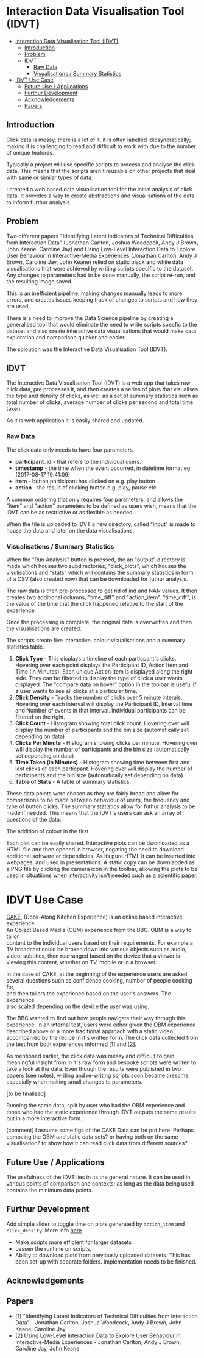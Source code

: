 # Interaction Data Visualisation Tool (IDVT)

<!-- TOC depthFrom:1 depthTo:6 withLinks:1 updateOnSave:1 orderedList:0 -->

- [Interaction Data Visualisation Tool (IDVT)](#interaction-data-visualisation-tool-idvt)
	- [Introduction](#introduction)
	- [Problem](#problem)
	- [IDVT](#idvt)
		- [Raw Data](#raw-data)
		- [Visualisations / Summary Statistics](#visualisations--summary-statistics)
- [IDVT Use Case](#idvt-use-case)
	- [Future Use / Applications](#future-use--applications)
	- [Furthur Development](#furthur-development)
	- [Acknowledgements](#acknowledgements)
	- [Papers](#papers)


<!-- /TOC -->

## Introduction

Click data is messy, there is a lot of it, it is often labelled idiosyncratically; making it is challenging to read and difficult to work with due to the number of unique features.

Typically a project will use specific scripts to process and analyse the click data. This means that the scripts aren't reusable on other projects that deal with same or similar types of data.

I created a web based data visualisation tool for the initial analysis of click data. It provides a way to create abstractions and visualisations of the data to inform furthur analysis. 

## Problem

Two different papers "Identifying Latent Indicators of Technical Difficulties from Interaction Data" (Jonathan Carlton, Joshua Woodcock, Andy J Brown, John Keane, Caroline Jay) and Using Low-Level Interaction Data to Explore User Behaviour in Interactive-Media Experiences (Jonathan Carlton, Andy J Brown, Caroline Jay, John Keane) relied on static black and white data visualisations that were achieved by writing scripts specific to the dataset. Any changes to parameters had to be done manually, the script re-run, and the resulting image saved.  

This is an inefficient pipeline; making changes manually leads to more errors, and creates issues keeping track of changes to scripts and how they are used. 

There is a need to improve the Data Science pipeline by creating a generalised tool that would eliminate the need to write scripts specfic to the dataset and also create interactive data visualisations that would make data exploration and comparison quicker and easier.

The soloution was the Interactive Data Visualisation Tool (IDVT).

## IDVT

The Interactive Data Visualisation Tool (IDVT) is a web app that takes raw click data, pre processes it, and then creates a series of plots that visualises the type and density of clicks, as well as a set of summary statistics such as total number of clicks, average number of clicks per second and total time taken.

As it is web application it is easily shared and updated.

### Raw Data

The click data only needs to have four parameters.   

* **participant_id** - that refers to the individual users.
* **timestamp** - the time when the event occurred, in datetime format eg (2017-08-17 19:41:09)
* **item** - button participant has clicked on e.g. play button
* **action** - the result of clicking button e.g. play, pause etc

A common ordering that only requires four parameters, and allows the "item" and "action" parameters to be defined as users wish, means that the IDVT can be as restrictive or as flexible as needed.

When the file is uploaded to IDVT a new directory, called "input" is made to house the data and later on the data visualisations.

### Visualisations / Summary Statistics

When the "Run Analysis" button is pressed, the an "output" directory is made which houses two subdirectories, "click_plots", which houses the visulisations and "stats" which will contains the summary statistics in form of a CSV (also created now) that can be downloaded for futhur analysis.

The raw data is then pre-processed to get rid of ind and NAN values. It then creates two additional columns, "time_diff" and "action_item". "time_diff", is the value of the time that the click happened relative to the start of the experience.

Once the processing is complete, the original data is overwritten and then the visualisations are created.

The scripts create five interactive, colour visualisations and a summary statistics table.

1. **Click Type** - This displays a timeline of each particpant's clicks. Hovering over each point displays the Participant ID, Action Item and Time (in Minutes). Each unique Action Item is displayed along the right side. They can be filterted to display the type of click a user wants displayed. The "compare data on hover" option in the toolbar is useful if a user wants to see all clicks at a particular time.
2. **Click Density** - Tracks the number of clicks over 5 minute interals. Hovering over each interval will display the Participant ID, Interval time and Number of events in that interval. Individual participants can be filtered on the right.
3. **Click Count** - Histogram showing total click count. Hovering over will display the number of participants and the bin size (automatically set depending on data)
4. **Clicks Per Minute** - Histogram showing clicks per minute. Hovering over will display the number of participants and the bin size (automatically set depending on data)
5. **Time Taken (in Minutes)** - Histogram showing time between first and last clicks of each particpant. Hovering over will display the number of participants and the bin size (automatically set depending on data)
6. **Table of Stats** - A table of summary statistics.

These data points were chosen as they are fairly broad and allow for comparisons to be made between behaviour of users, the frequency and type of button clicks. The summary statistics allow for futhur analysis to be made if needed. This means that the IDVT's users can ask an array of questions of the data.

The addition of colour in the first 

Each plot can be easily shared. Interactive plots can be dwonloaded as a HTML file and then opened in browser, negating the need to download additional software or dependicies. As its pure HTML it can be inserted into webpages, and used in presentations. A static copy can be downlaoded as a PNG file by clicking the camera icon in the toolbar, allowing the plots to be used in situatiions when interactivity isn't needed such as a scientific paper.

# IDVT Use Case

[CAKE](https://www.bbc.co.uk/taster/pilots/cook-along-kitchen-experience), (Cook-Along Kitchen Experience) is an online based interactive experience.  
An Object Based Media (OBM) experience from the BBC. OBM is a way to tailor  
content to the individual users based on their requirements. For example a  
TV broadcast could be broken down into various objects such as audio,  
video, subtitles, then rearranged based on the device that a viewer is  
viewing this content, whether on TV, mobile or in a browser.

In the case of CAKE, at the beginning of the experience users are asked  
several questions such as confidence cooking, number of people cooking for,  
and then tailors the experience based on the user's answers. The experience  
also scaled depending on the device the user was using.

The BBC wanted to find out how people navigate their way through this  
experience. In an internal test, users were either given the OBM experience described above or a more traditional approach with a static video accompanied by the recipe in it's written form. The click data collected from the test from both experiences informed [1] and [2]. 

As mentioned earlier, the click data was messy and difficult to gain meaningful insight from in it's raw form and bespoke scripts were wriiten to take a look at the data. Even though the results were published in two papers (see notes), writing and re-writing scripts soon became tiresome, especially when making small changes to parameters. 

[to be finalised]

Running the same data, split by user who had the OBM experience and those who had the static experience through IDVT outputs the same results but in a more interactive form.

[comment] I assume some figs of the CAKE Data can be put here. Perhaps compaing the OBM and static data sets? or having both on the same visualisation? to show how it can read click data from different sources?





## Future Use / Applications

The usefulness of the IDVT lies in its the general nature. It can be used in various points of comparison and contexts; as long as the data being used contains the minimum data points.

## Furthur Development

 Add simple slider to toggle time on plots generated by `action_item` and `click_density`. More info [here](https://plot.ly/python/sliders/)
- Make scripts more efficient for larger datasets
- Lessen the runtime on scripts.
- Ability to download plots from previously uploaded datasets. This has been set-up with separate folders. Implementation needs to be finished.

## Acknowledgements


## Papers

* [1] "Identifying Latent Indicators of Technical Difficulties from Interaction Data" -  Jonathan Carlton, Joshua Woodcock, Andy J Brown, John Keane, Caroline Jay
* [2] Using Low-Level Interaction Data to Explore User Behaviour in Interactive-Media Experiences - Jonathan Carlton, Andy J Brown, Caroline Jay, John Keane 